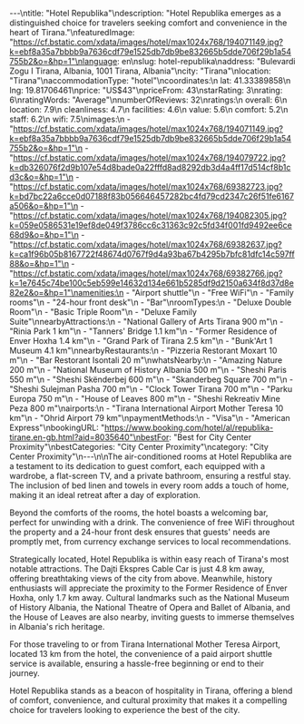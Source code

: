 ---\ntitle: "Hotel Republika"\ndescription: "Hotel Republika emerges as a distinguished choice for travelers seeking comfort and convenience in the heart of Tirana."\nfeaturedImage: "https://cf.bstatic.com/xdata/images/hotel/max1024x768/194071149.jpg?k=ebf8a35a7bbbb9a7636cdf79e1525db7db9be832665b5dde706f29b1a54755b2&o=&hp=1"\nlanguage: en\nslug: hotel-republika\naddress: "Bulevardi Zogu I Tirana, Albania, 1001 Tirana, Albania"\ncity: "Tirana"\nlocation: "Tirana"\naccommodationType: "hotel"\ncoordinates:\n  lat: 41.33389858\n  lng: 19.81706461\nprice: "US$43"\npriceFrom: 43\nstarRating: 3\nrating: 6\nratingWords: "Average"\nnumberOfReviews: 32\nratings:\n  overall: 6\n  location: 7.9\n  cleanliness: 4.7\n  facilities: 4.6\n  value: 5.6\n  comfort: 5.2\n  staff: 6.2\n  wifi: 7.5\nimages:\n  - "https://cf.bstatic.com/xdata/images/hotel/max1024x768/194071149.jpg?k=ebf8a35a7bbbb9a7636cdf79e1525db7db9be832665b5dde706f29b1a54755b2&o=&hp=1"\n  - "https://cf.bstatic.com/xdata/images/hotel/max1024x768/194079722.jpg?k=db326076f2d9b107e54d8bade0a22fffd8ad8292db3d4a4ff17d514cf8b1cd3c&o=&hp=1"\n  - "https://cf.bstatic.com/xdata/images/hotel/max1024x768/69382723.jpg?k=bd7bc22a6cce0d07188f83b056646457282bc4fd79cd2347c26f51fe6167a506&o=&hp=1"\n  - "https://cf.bstatic.com/xdata/images/hotel/max1024x768/194082305.jpg?k=059e0586531e19ef8de049f3786cc6c31363c92c5fd34f001fd9492ee6ce68d9&o=&hp=1"\n  - "https://cf.bstatic.com/xdata/images/hotel/max1024x768/69382637.jpg?k=ca1f96b05b8167722f48674d0767f9d4a93ba67b4295b7bfc81dfc14c597ff88&o=&hp=1"\n  - "https://cf.bstatic.com/xdata/images/hotel/max1024x768/69382766.jpg?k=1e7645c74be100c5eb599e14632d134e661b5285df9d2150a634f8d37d8e82e2&o=&hp=1"\namenities:\n  - "Airport shuttle"\n  - "Free WiFi"\n  - "Family rooms"\n  - "24-hour front desk"\n  - "Bar"\nroomTypes:\n  - "Deluxe Double Room"\n  - "Basic Triple Room"\n  - "Deluxe Family Suite"\nnearbyAttractions:\n  - "National Gallery of Arts Tirana 900 m"\n  - "Rinia Park 1 km"\n  - "Tanners' Bridge 1.1 km"\n  - "Former Residence of Enver Hoxha 1.4 km"\n  - "Grand Park of Tirana 2.5 km"\n  - "Bunk'Art 1 Museum 4.1 km"\nnearbyRestaurants:\n  - "Pizzeria Restorant Moxart 10 m"\n  - "Bar Restorant Isontali 20 m"\nwhatsNearby:\n  - "Amazing Nature 200 m"\n  - "National Museum of History Albania 500 m"\n  - "Sheshi Paris 550 m"\n  - "Sheshi Skënderbej 600 m"\n  - "Skanderbeg Square 700 m"\n  - "Sheshi Sulejman Pasha 700 m"\n  - "Clock Tower Tirana 700 m"\n  - "Parku Europa 750 m"\n  - "House of Leaves 800 m"\n  - "Sheshi Rekreativ Mine Peza 800 m"\nairports:\n  - "Tirana International Airport Mother Teresa 10 km"\n  - "Ohrid Airport 79 km"\npaymentMethods:\n  - "Visa"\n  - "American Express"\nbookingURL: "https://www.booking.com/hotel/al/republika-tirane.en-gb.html?aid=8035640"\nbestFor: "Best for City Center Proximity"\nbestCategories: "City Center Proximity"\ncategory: "City Center Proximity"\n---\n\nThe air-conditioned rooms at Hotel Republika are a testament to its dedication to guest comfort, each equipped with a wardrobe, a flat-screen TV, and a private bathroom, ensuring a restful stay. The inclusion of bed linen and towels in every room adds a touch of home, making it an ideal retreat after a day of exploration.

Beyond the comforts of the rooms, the hotel boasts a welcoming bar, perfect for unwinding with a drink. The convenience of free WiFi throughout the property and a 24-hour front desk ensures that guests' needs are promptly met, from currency exchange services to local recommendations.

Strategically located, Hotel Republika is within easy reach of Tirana's most notable attractions. The Dajti Ekspres Cable Car is just 4.8 km away, offering breathtaking views of the city from above. Meanwhile, history enthusiasts will appreciate the proximity to the Former Residence of Enver Hoxha, only 1.7 km away. Cultural landmarks such as the National Museum of History Albania, the National Theatre of Opera and Ballet of Albania, and the House of Leaves are also nearby, inviting guests to immerse themselves in Albania's rich heritage.

For those traveling to or from Tirana International Mother Teresa Airport, located 13 km from the hotel, the convenience of a paid airport shuttle service is available, ensuring a hassle-free beginning or end to their journey.

Hotel Republika stands as a beacon of hospitality in Tirana, offering a blend of comfort, convenience, and cultural proximity that makes it a compelling choice for travelers looking to experience the best of the city.